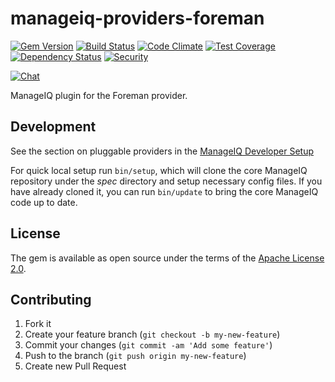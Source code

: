 # manageiq-providers-foreman

[![Gem Version](https://badge.fury.io/rb/manageiq-providers-foreman.svg)](http://badge.fury.io/rb/manageiq-providers-foreman)
[![Build Status](https://travis-ci.org/ManageIQ/manageiq-providers-foreman.svg?branch=master)](https://travis-ci.org/ManageIQ/manageiq-providers-foreman)
[![Code Climate](https://codeclimate.com/github/ManageIQ/manageiq-providers-foreman.svg)](https://codeclimate.com/github/ManageIQ/manageiq-providers-foreman)
[![Test Coverage](https://codeclimate.com/github/ManageIQ/manageiq-providers-foreman/badges/coverage.svg)](https://codeclimate.com/github/ManageIQ/manageiq-providers-foreman/coverage)
[![Dependency Status](https://gemnasium.com/ManageIQ/manageiq-providers-foreman.svg)](https://gemnasium.com/ManageIQ/manageiq-providers-foreman)
[![Security](https://hakiri.io/github/ManageIQ/manageiq-providers-foreman/master.svg)](https://hakiri.io/github/ManageIQ/manageiq-providers-foreman/master)

[![Chat](https://badges.gitter.im/Join%20Chat.svg)](https://gitter.im/ManageIQ/manageiq-providers-foreman?utm_source=badge&utm_medium=badge&utm_campaign=pr-badge&utm_content=badge)

ManageIQ plugin for the Foreman provider.

## Development

See the section on pluggable providers in the [ManageIQ Developer Setup](http://manageiq.org/docs/guides/developer_setup)

For quick local setup run `bin/setup`, which will clone the core ManageIQ repository under the *spec* directory and setup necessary config files. If you have already cloned it, you can run `bin/update` to bring the core ManageIQ code up to date.

## License

The gem is available as open source under the terms of the [Apache License 2.0](http://www.apache.org/licenses/LICENSE-2.0).

## Contributing

1. Fork it
2. Create your feature branch (`git checkout -b my-new-feature`)
3. Commit your changes (`git commit -am 'Add some feature'`)
4. Push to the branch (`git push origin my-new-feature`)
5. Create new Pull Request
